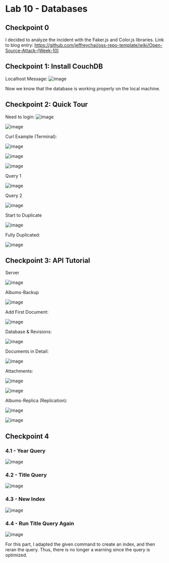 # Lab 10 - Databases

## Checkpoint 0

I decided to analyze the incident with the Faker.js and Color.js libraries.
Link to blog entry: https://github.com/jeffreychai/oss-repo-template/wiki/Open-Source-Attack-(Week-10)

## Checkpoint 1: Install CouchDB

Localhost Message:
![image](check1.PNG)

Now we know that the database is working properly on the local machine.

## Checkpoint 2: Quick Tour

Need to login:
![image](fauxton-prelogin.PNG)

![image](fauxton-login.PNG)

Curl Example (Terminal):

![image](check2.PNG)

![image](first-document.PNG)

![image](first-query.PNG)

Query 1

![image](1998-query.PNG)

Query 2

![image](second-query.PNG)

Start to Duplicate

![image](replication-schedule.PNG)

Fully Duplicated:

![image](replication-same-size.PNG)

## Checkpoint 3: API Tutorial

Server

![image](check-server.PNG)

Albums-Backup

![image](check3-albums-backup.PNG)

Add First Document:

![image](check3-latest-revision-number.PNG)

Database & Revisions:

![image](database_revision.PNG)

Documents in Detail:

![image](database_add.PNG)

Attachments:

![image](attachment.PNG)

![image](artwork-screenshot.PNG)

Albums-Replica (Replication):

![image](album-replica-works.PNG)

![image](access_again.PNG)

## Checkpoint 4

### 4.1 - Year Query

![image](check4_1.PNG)

### 4.2 - Title Query

![image](check4_2.PNG)

### 4.3 - New Index

![image](check4_3.PNG)

### 4.4 - Run Title Query Again

![image](check4_4.PNG)

For this part, I adapted the given command to create an index, and then reran the query.
Thus, there is no longer a warning since the query is optimized.
